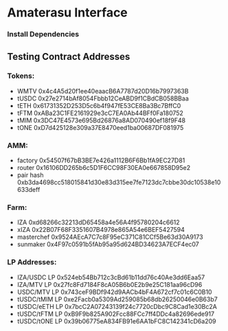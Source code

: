 # Amaterasu Interface

### Install Dependencies

Testing Contract Addresses
------------------------------

### Tokens:
- WMTV        0x4c4A5d20f1ee40eaacB6A7787d20D16b7997363B
- tUSDC       0x27e2714bAf8054Fbbb12CeABD9f1CBdCB058BBaa
- tETH        0x61731352D253D5c6b4f947fE53CE8Ba3Bc7BffC0
- tFTM        0xABa23C1FE2161929e3cC7EA0Ab44BFf0Fa180752
- tMIM        0x3DC47E4573e695Bd26876a8AD070490ef18f9F48
- tONE        0xD7d425128e309a37E8470eed1ba00687DF081975

### AMM:
- factory     0x54507f67bB3BE7e426a1112B6F6Bb1fA9EC27D81
- router      0x16106DD265b6c5D1F6CC98F30EA0e667858D95e2
- pair hash   0xb3da4698cc518015841d30e83d315ee7fe7123dc7cbbe30dc10538e10633deff

### Farm:
- IZA         0xd68266c32213dD65458a4e56A4f95780204c6612
- xIZA        0x22B07F68F3351607B4978e865A54e6BEF5427594
- masterchef  0x9524AEcA7C7c8F95eC371C81CCf5Be63d30A9173
- sunmaker    0x4F97c0591b5fAb95a95d624BD34623A7ECF4ec07

### LP Addresses:
- IZA/USDC LP 0x524eb54Bb712c3cBd61b11dd76c40Ae3dd6Eaa57
- IZA/MTV LP  0x27fc8Fd7184F8cA05B6b0E2b9e25C181aa96cD96
- USDC/MTV LP 0x743ceF9BDf942d9AACb4bF4A672cf7c01c6C0B10
- tUSDC/tMIM LP   0xe2Facb0a5309Ad259085b68db26250046e0B63b7
- tUSDC/eETH LP   0x7bcC2A07243139f24c7720cDbc9C8Cad1e30Bc2A
- tUSDC/tFTM LP   0xB9F9b825A902Fcc88FCc7ff4DDc4a82696ede917
- tUSDC/tONE LP   0x39b06775eA834FB91e6AA1bFC8C142341cD6a209

